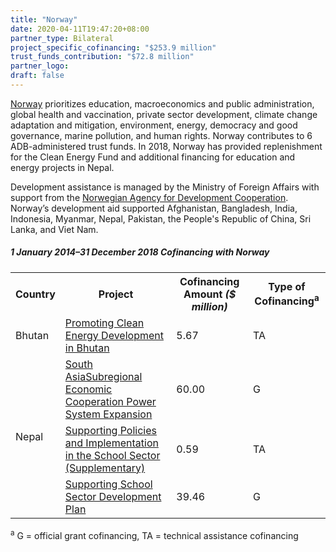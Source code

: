 ```yaml
---
title: "Norway"
date: 2020-04-11T19:47:20+08:00
partner_type: Bilateral
project_specific_cofinancing: "$253.9 million"
trust_funds_contribution: "$72.8 million"
partner_logo:
draft: false
---
```


<a href="https://www.adb.org/publications/norway-fact-sheet" target="_blank">Norway</a> prioritizes education, macroeconomics and public administration, global health and vaccination, private sector development, climate change adaptation and mitigation, environment, energy, democracy and good governance, marine pollution, and human rights. Norway contributes to 6 ADB-administered trust funds. In 2018, Norway has provided replenishment for the Clean Energy Fund and additional financing for education and energy projects in Nepal.

Development assistance is managed by the Ministry of Foreign Affairs with support from the <a href="https://norad.no/en/front/" target="_blank">Norwegian Agency for Development Cooperation</a>. Norway’s development aid supported Afghanistan, Bangladesh, India, Indonesia, Myanmar, Nepal, Pakistan, the People's Republic of China, Sri Lanka, and Viet Nam.  

##### _1 January 2014–31 December 2018_ Cofinancing with Norway

<table class="table">

<tr>
<th>Country</th>
<th>Project</th>
<th>Cofinancing Amount <em>($ million)</em></th>
<th>Type of Cofinancing<sup>a</sup></th>
</tr>
<tr>
<td>Bhutan</td>
<td><a
href="https://www.adb.org/projects/47275-001/main" target="_blank">Promoting Clean Energy Development in Bhutan</a></td>
<td>5.67 </td>
<td>TA</td>


</tr>
<tr>
<td rowspan="3">Nepal</td>
<td><a
href="https://www.adb.org/projects/44219-014/main" target="_blank">South AsiaSubregional Economic Cooperation
Power System Expansion</a></td>
<td>60.00 </td>
<td>G</td>


</tr>
<tr>
<td><a
href="https://www.adb.org/projects/49424-001/main" target="_blank">Supporting
Policies and Implementation in the School Sector (Supplementary)</a></td>
<td>0.59 </td>
<td>TA</td>

</tr>
<tr>
<td><a href="https://www.adb.org/projects/49424-001/main" target="_blank">Supporting
School Sector Development Plan</a></td>
<td>39.46 </td>
<td>G</td>


</tr>
</table>



<p class="dr-footnote"><sup>a</sup> G = official grant cofinancing, TA = technical assistance cofinancing</p>